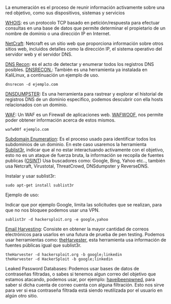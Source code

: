 La enumeración es el proceso de reunir información activamente sobre una red objetivo, como sus dispositivos, sistemas y servicios

[WHOIS](https://es.wikipedia.org/wiki/WHOIS): es un protocolo TCP basado en petición/respuesta para efectuar consultas en una base de datos que permite determinar el propietario de un nombre de dominio o una dirección IP en Internet.

[NetCraft](https://www.netcraft.com/?utm_feeditemid=&utm_device=c&utm_term=netcraft&utm_source=google&utm_medium=ppc&utm_campaign=Google+%7C+Search+%7C+Brand+%7C+Exact+%7C+20221014&hsa_cam=18600605269&hsa_grp=150893442948&hsa_mt=p&hsa_src=g&hsa_ad=689927749890&hsa_acc=4527524350&hsa_net=adwords&hsa_kw=netcraft&hsa_tgt=kwd-514047883912&hsa_ver=3&gad_source=1&gclid=CjwKCAiAnKi8BhB0EiwA58DA4cM03ASHqUwuu_Y3_olqaeQb_ENPJbayUCUFhZrpUNpGhM71kUqNRxoCYmQQAvD_BwE): Netcraft es un sitio web que proporciona información sobre otros sitios web, incluidos detalles como la dirección IP, el sistema operativo del servidor web y el servidor DNS.

[DNS Recon](https://byte-mind.net/dns-enumeration-tecnicas-y-herramientas/): es el acto de detectar y enumerar todos los registros DNS posibles.
	[DNSRECON.](https://kali-linux.net/article/dnsrecon/): También es una herramienta ya instalada en KaliLinux, a continuación un ejemplo de uso.

```shell
dnsrecon -d ejemplo.com
```

[DNSDUMPSTER](https://dnsdumpster.com/): Es una herramienta para rastrear y explorar el historial de registros DNS de un dominio especifico, podemos descubrir con ella hosts relacionados con un dominio.

[WAF](https://es.wikipedia.org/wiki/Web_application_firewall): Un WAF es un Firewall de aplicaciones web. [WAFWOOF](https://github.com/EnableSecurity/wafw00f), nos permite poder obtener información acerca de estos mismos.

```shell
wafw00f ejemplo.com
```

[Subdomain Enumeration](https://medium.com/@rajeevranjancom/subdomain-enumeration-2d5c80a14d32): Es el proceso usado para identificar todos los subdominios de un dominio. En este caso usaremos la herramienta [Sublist3r](https://github.com/aboul3la/Sublist3r), indicar que al no estar interactuando activamente con el objetivo, esto no es un ataque de fuerza bruta, la información se recopila de fuentes publicas ([OSINT](https://es.wikipedia.org/wiki/Inteligencia_de_fuentes_abiertas)) Usa buscadores como: Google, Bing, Yahoo etc.., también usa Netcraft, Virustotal, ThreatCrowd, DNSdumpster y  ReverseDNS.

Instalar y usar sublist3r:

```shell
sudo apt-get install sublist3r
```

Ejemplo de uso:

Indicar que por ejemplo Google, limita las solicitudes que se realizan, para que no nos bloquee podemos usar una VPN.
```shell
sublist3r -d hackersploit.org -e google,yahoo
```

[Email Harvesting](https://es.wikipedia.org/wiki/Recopilaci%C3%B3n_de_direcciones_de_correo_electr%C3%B3nico#:~:text=La%20recolecci%C3%B3n%20o%20raspado%20de,correo%20electr%C3%B3nico%20masivo%20o%20spam.): Consiste en obtener la mayor cantidad de correos electrónicos para usarlos en una futura de prueba de pen testing.
Podemos usar herramientas como: [theHarvester](https://github.com/laramies/theHarvester), esta herramienta usa información de fuentes públicas igual que sublist3r.

```shell
theHarvester -d hackersploit.org -b google;linkedin
theHarvester -d HackerSploit -b google;linkedin
```

Leaked Password Databases: Podemos usar bases de datos de contraseñas filtradas, o sabes si tenemos algun correo del objetivo que estamos atacando, podemos usar, por ejemplo: [haveibeenpwned](https://haveibeenpwned.com/), para saber si dicha cuenta de correo cuenta con alguna filtración.
Esto nos sirve para ver si esa contraseña filtrada está siendo reutilizada por el usuario en algún otro sitio.